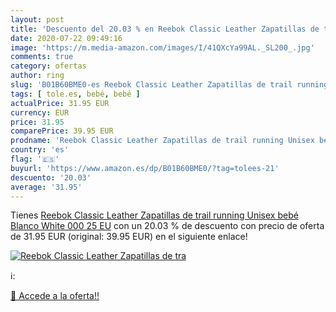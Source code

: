 ```yaml
---
layout: post
title: 'Descuento del 20.03 % en Reebok Classic Leather Zapatillas de tra'
date: 2020-07-22 09:49:16
image: 'https://m.media-amazon.com/images/I/41QXcYa99AL._SL200_.jpg'
comments: true
category: ofertas
author: ring
slug: 'B01B60BME0-es Reebok Classic Leather Zapatillas de trail running Unisex...'
tags: [ tole.es, bebé, bebé ]
actualPrice: 31.95 EUR
currency: EUR
price: 31.95
comparePrice: 39.95 EUR
prodname: 'Reebok Classic Leather Zapatillas de trail running Unisex bebé  Blanco  White 000   25 EU'
country: 'es'
flag: '🇪🇸'
buyurl: 'https://www.amazon.es/dp/B01B60BME0/?tag=tolees-21'
descuento: '20.03'
average: '31.95'
---
```


Tienes [Reebok Classic Leather Zapatillas de trail running Unisex bebé  Blanco  White 000   25 EU](https://www.amazon.es/dp/B01B60BME0/?tag=tolees-21) con un 20.03 % de descuento con precio de oferta de 31.95 EUR (original: 39.95 EUR) en el siguiente enlace!

[![Reebok Classic Leather Zapatillas de tra](https://m.media-amazon.com/images/I/41QXcYa99AL._SL200_.jpg)](https://www.amazon.es/dp/B01B60BME0/?tag=tolees-21)

ℹ️:


[🛒 Accede a la oferta!!](https://www.amazon.es/dp/B01B60BME0/?tag=tolees-21)
